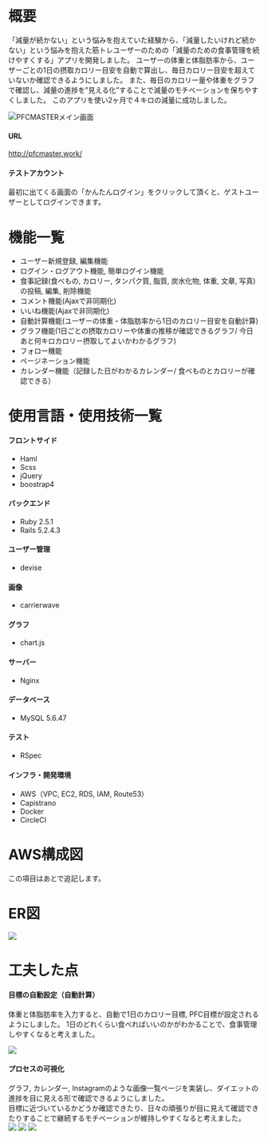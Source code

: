 # 概要
「減量が続かない」という悩みを抱えていた経験から、「減量したいけれど続かない」という悩みを抱えた筋トレユーザーのための「減量のための食事管理を続けやすくする」アプリを開発しました。
ユーザーの体重と体脂肪率から、ユーザーごとの1日の摂取カロリー目安を自動で算出し、毎日カロリー目安を超えていないか確認できるようにしました。
また、毎日のカロリー量や体重をグラフで確認し、減量の進捗を”見える化”することで減量のモチベーションを保ちやすくしました。
このアプリを使い2ヶ月で４キロの減量に成功しました。
 
![PFCMASTERメイン画面](https://user-images.githubusercontent.com/60293887/97381551-aa284580-190c-11eb-9d19-cd793b98c516.png)


#### URL
http://pfcmaster.work/
#### テストアカウント
最初に出てくる画面の「かんたんログイン」をクリックして頂くと、ゲストユーザーとしてログインできます。

# 機能一覧
- ユーザー新規登録, 編集機能
- ログイン・ログアウト機能, 簡単ログイン機能
- 食事記録(食べもの, カロリー, タンパク質, 脂質, 炭水化物, 体重, 文章, 写真)の投稿, 編集, 削除機能
- コメント機能(Ajaxで非同期化)
- いいね機能(Ajaxで非同期化)
- 自動計算機能(ユーザーの体重・体脂肪率から1日のカロリー目安を自動計算)
- グラフ機能(1日ごとの摂取カロリーや体重の推移が確認できるグラフ/ 今日あと何キロカロリー摂取してよいかわかるグラフ)
- フォロー機能
- ページネーション機能
- カレンダー機能（記録した日がわかるカレンダー/ 食べものとカロリーが確認できる）

# 使用言語・使用技術一覧
#### フロントサイド
- Haml  
- Scss  
- jQuery  
- boostrap4  

#### バックエンド
- Ruby 2.5.1  
- Rails 5.2.4.3 

#### ユーザー管理
- devise

#### 画像
- carrierwave

#### グラフ
- chart.js

#### サーバー
- Nginx

#### データベース
- MySQL 5.6.47  

#### テスト
- RSpec

#### インフラ・開発環境
- AWS（VPC, EC2, RDS, IAM, Route53）
- Capistrano
- Docker
- CircleCI

# AWS構成図
この項目はあとで追記します。

# ER図  
<img src="https://user-images.githubusercontent.com/60293887/94326084-d59dd480-ffdc-11ea-8f68-b6584a5eb849.png">

# 工夫した点

#### 目標の自動設定（自動計算）
体重と体脂肪率を入力すると、自動で1日のカロリー目標, PFC目標が設定されるようにしました。
1日のどれくらい食べればいいのかがわかることで、食事管理しやすくなると考えました。

<img src="https://user-images.githubusercontent.com/60293887/94326316-2530d000-ffde-11ea-80c1-c5ccebf07a7d.png">

#### プロセスの可視化
グラフ, カレンダー, Instagramのような画像一覧ページを実装し、ダイエットの進捗を目に見える形で確認できるようにしました。  
目標に近づいているかどうか確認できたり、日々の頑張りが目に見えて確認できたりすることで継続するモチベーションが維持しやすくなると考えました。  
<img src="https://user-images.githubusercontent.com/60293887/94326325-35e14600-ffde-11ea-9ae7-d9e9d5a7cc7b.png">
<img src="https://user-images.githubusercontent.com/60293887/94326339-42fe3500-ffde-11ea-860e-648e9190199d.png">
<img src="https://user-images.githubusercontent.com/60293887/94326343-4691bc00-ffde-11ea-8ab6-8e5190407edb.png">
